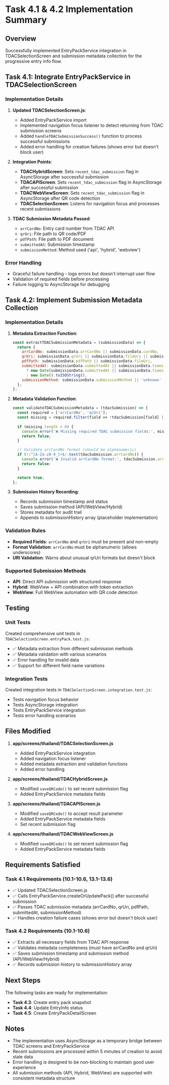 # Task 4.1 & 4.2 Implementation Summary

## Overview
Successfully implemented EntryPackService integration in TDACSelectionScreen and submission metadata collection for the progressive entry info flow.

## Task 4.1: Integrate EntryPackService in TDACSelectionScreen

### Implementation Details

1. **Updated TDACSelectionScreen.js**:
   - Added EntryPackService import
   - Implemented navigation focus listener to detect returning from TDAC submission screens
   - Added `handleTDACSubmissionSuccess()` function to process successful submissions
   - Added error handling for creation failures (shows error but doesn't block user)

2. **Integration Points**:
   - **TDACHybridScreen**: Sets `recent_tdac_submission` flag in AsyncStorage after successful submission
   - **TDACAPIScreen**: Sets `recent_tdac_submission` flag in AsyncStorage after successful submission  
   - **TDACWebViewScreen**: Sets `recent_tdac_submission` flag in AsyncStorage after QR code detection
   - **TDACSelectionScreen**: Listens for navigation focus and processes recent submissions

3. **TDAC Submission Metadata Passed**:
   - `arrCardNo`: Entry card number from TDAC API
   - `qrUri`: File path to QR code/PDF
   - `pdfPath`: File path to PDF document
   - `submittedAt`: Submission timestamp
   - `submissionMethod`: Method used ('api', 'hybrid', 'webview')

### Error Handling
- Graceful failure handling - logs errors but doesn't interrupt user flow
- Validation of required fields before processing
- Failure logging to AsyncStorage for debugging

## Task 4.2: Implement Submission Metadata Collection

### Implementation Details

1. **Metadata Extraction Function**:
   ```javascript
   const extractTDACSubmissionMetadata = (submissionData) => {
     return {
       arrCardNo: submissionData.arrCardNo || submissionData.cardNo,
       qrUri: submissionData.qrUri || submissionData.fileUri || submissionData.src,
       pdfPath: submissionData.pdfPath || submissionData.fileUri,
       submittedAt: submissionData.submittedAt || submissionData.timestamp 
         ? new Date(submissionData.submittedAt || submissionData.timestamp).toISOString()
         : new Date().toISOString(),
       submissionMethod: submissionData.submissionMethod || 'unknown'
     };
   };
   ```

2. **Metadata Validation Function**:
   ```javascript
   const validateTDACSubmissionMetadata = (tdacSubmission) => {
     const required = ['arrCardNo', 'qrUri'];
     const missing = required.filter(field => !tdacSubmission[field] || !tdacSubmission[field].trim());
     
     if (missing.length > 0) {
       console.error('❌ Missing required TDAC submission fields:', missing);
       return false;
     }

     // Validate arrCardNo format (should be alphanumeric)
     if (!/^[A-Za-z0-9_]+$/.test(tdacSubmission.arrCardNo)) {
       console.error('❌ Invalid arrCardNo format:', tdacSubmission.arrCardNo);
       return false;
     }

     return true;
   };
   ```

3. **Submission History Recording**:
   - Records submission timestamp and status
   - Saves submission method (API/WebView/Hybrid)
   - Stores metadata for audit trail
   - Appends to submissionHistory array (placeholder implementation)

### Validation Rules
- **Required Fields**: `arrCardNo` and `qrUri` must be present and non-empty
- **Format Validation**: `arrCardNo` must be alphanumeric (allows underscores)
- **URI Validation**: Warns about unusual qrUri formats but doesn't block

### Supported Submission Methods
- **API**: Direct API submission with structured response
- **Hybrid**: WebView + API combination with token extraction
- **WebView**: Full WebView automation with QR code detection

## Testing

### Unit Tests
Created comprehensive unit tests in `TDACSelectionScreen.entryPack.test.js`:
- ✅ Metadata extraction from different submission methods
- ✅ Metadata validation with various scenarios
- ✅ Error handling for invalid data
- ✅ Support for different field name variations

### Integration Tests
Created integration tests in `TDACSelectionScreen.integration.test.js`:
- Tests navigation focus behavior
- Tests AsyncStorage integration
- Tests EntryPackService integration
- Tests error handling scenarios

## Files Modified

1. **app/screens/thailand/TDACSelectionScreen.js**
   - Added EntryPackService integration
   - Added navigation focus listener
   - Added metadata extraction and validation functions
   - Added error handling

2. **app/screens/thailand/TDACHybridScreen.js**
   - Modified `saveQRCode()` to set recent submission flag
   - Added EntryPackService metadata fields

3. **app/screens/thailand/TDACAPIScreen.js**
   - Modified `saveQRCode()` to accept result parameter
   - Added EntryPackService metadata fields
   - Set recent submission flag

4. **app/screens/thailand/TDACWebViewScreen.js**
   - Modified `saveQRCode()` to set recent submission flag
   - Added EntryPackService metadata fields

## Requirements Satisfied

### Task 4.1 Requirements (10.1-10.6, 13.1-13.6)
- ✅ Updated TDACSelectionScreen.js
- ✅ Calls EntryPackService.createOrUpdatePack() after successful submission
- ✅ Passes TDAC submission metadata (arrCardNo, qrUri, pdfPath, submittedAt, submissionMethod)
- ✅ Handles creation failure cases (shows error but doesn't block user)

### Task 4.2 Requirements (10.1-10.6)
- ✅ Extracts all necessary fields from TDAC API response
- ✅ Validates metadata completeness (must have arrCardNo and qrUri)
- ✅ Saves submission timestamp and submission method (API/WebView/Hybrid)
- ✅ Records submission history to submissionHistory array

## Next Steps

The following tasks are ready for implementation:
- **Task 4.3**: Create entry pack snapshot
- **Task 4.4**: Update EntryInfo status
- **Task 4.5**: Create EntryPackDetailScreen

## Notes

- The implementation uses AsyncStorage as a temporary bridge between TDAC screens and EntryPackService
- Recent submissions are processed within 5 minutes of creation to avoid stale data
- Error handling is designed to be non-blocking to maintain good user experience
- All submission methods (API, Hybrid, WebView) are supported with consistent metadata structure